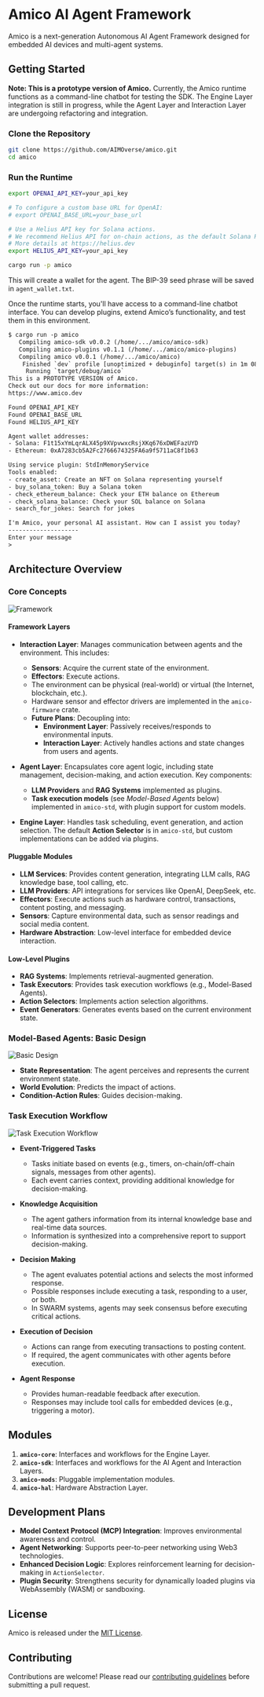 # Amico AI Agent Framework

Amico is a next-generation Autonomous AI Agent Framework designed for embedded AI devices and multi-agent systems.

## Getting Started

**Note: This is a prototype version of Amico.** Currently, the Amico runtime functions as a command-line chatbot for testing the SDK. The Engine Layer integration is still in progress, while the Agent Layer and Interaction Layer are undergoing refactoring and integration.

### Clone the Repository

```bash
git clone https://github.com/AIMOverse/amico.git
cd amico
```

### Run the Runtime

```bash
export OPENAI_API_KEY=your_api_key

# To configure a custom base URL for OpenAI:
# export OPENAI_BASE_URL=your_base_url

# Use a Helius API key for Solana actions.
# We recommend Helius API for on-chain actions, as the default Solana RPC is unstable.
# More details at https://helius.dev
export HELIUS_API_KEY=your_api_key

cargo run -p amico
```

This will create a wallet for the agent. The BIP-39 seed phrase will be saved in `agent_wallet.txt`.

Once the runtime starts, you'll have access to a command-line chatbot interface. You can develop plugins, extend Amico’s functionality, and test them in this environment.

```txt
$ cargo run -p amico
   Compiling amico-sdk v0.0.2 (/home/.../amico/amico-sdk)
   Compiling amico-plugins v0.1.1 (/home/.../amico/amico-plugins)
   Compiling amico v0.0.1 (/home/.../amico/amico)
    Finished `dev` profile [unoptimized + debuginfo] target(s) in 1m 08s
     Running `target/debug/amico`
This is a PROTOTYPE VERSION of Amico.
Check out our docs for more information:
https://www.amico.dev

Found OPENAI_API_KEY
Found OPENAI_BASE_URL
Found HELIUS_API_KEY

Agent wallet addresses:
- Solana: F1t15xYmLqrALX45p9XVpvwxcRsjXKq676xDWEFazUYD
- Ethereum: 0xA7283cb5A2Fc2766674325FA6a9f5711aC8f1b63

Using service plugin: StdInMemoryService
Tools enabled:
- create_asset: Create an NFT on Solana representing yourself
- buy_solana_token: Buy a Solana token
- check_ethereum_balance: Check your ETH balance on Ethereum
- check_solana_balance: Check your SOL balance on Solana
- search_for_jokes: Search for jokes

I'm Amico, your personal AI assistant. How can I assist you today?
--------------------
Enter your message
>
```

## Architecture Overview

### Core Concepts

![Framework](https://raw.githubusercontent.com/AIMOverse/amico/refs/heads/main/images/framework-v2.png)

#### Framework Layers

- **Interaction Layer**: Manages communication between agents and the environment. This includes:

  - **Sensors**: Acquire the current state of the environment.
  - **Effectors**: Execute actions.
  - The environment can be physical (real-world) or virtual (the Internet, blockchain, etc.).
  - Hardware sensor and effector drivers are implemented in the `amico-firmware` crate.
  - **Future Plans**: Decoupling into:
    - **Environment Layer**: Passively receives/responds to environmental inputs.
    - **Interaction Layer**: Actively handles actions and state changes from users and agents.

- **Agent Layer**: Encapsulates core agent logic, including state management, decision-making, and action execution. Key components:

  - **LLM Providers** and **RAG Systems** implemented as plugins.
  - **Task execution models** (see _Model-Based Agents_ below) implemented in `amico-std`, with plugin support for custom models.

- **Engine Layer**: Handles task scheduling, event generation, and action selection. The default **Action Selector** is in `amico-std`, but custom implementations can be added via plugins.

#### Pluggable Modules

- **LLM Services**: Provides content generation, integrating LLM calls, RAG knowledge base, tool calling, etc.
- **LLM Providers**: API integrations for services like OpenAI, DeepSeek, etc.
- **Effectors**: Execute actions such as hardware control, transactions, content posting, and messaging.
- **Sensors**: Capture environmental data, such as sensor readings and social media content.
- **Hardware Abstraction**: Low-level interface for embedded device interaction.

#### Low-Level Plugins

- **RAG Systems**: Implements retrieval-augmented generation.
- **Task Executors**: Provides task execution workflows (e.g., Model-Based Agents).
- **Action Selectors**: Implements action selection algorithms.
- **Event Generators**: Generates events based on the current environment state.

### Model-Based Agents: Basic Design

![Basic Design](https://raw.githubusercontent.com/AIMOverse/amico/refs/heads/main/images/model_based.png)

- **State Representation**: The agent perceives and represents the current environment state.
- **World Evolution**: Predicts the impact of actions.
- **Condition-Action Rules**: Guides decision-making.

### Task Execution Workflow

![Task Execution Workflow](https://raw.githubusercontent.com/AIMOverse/amico/refs/heads/main/images/task_exec.png)

- **Event-Triggered Tasks**

  - Tasks initiate based on events (e.g., timers, on-chain/off-chain signals, messages from other agents).
  - Each event carries context, providing additional knowledge for decision-making.

- **Knowledge Acquisition**

  - The agent gathers information from its internal knowledge base and real-time data sources.
  - Information is synthesized into a comprehensive report to support decision-making.

- **Decision Making**

  - The agent evaluates potential actions and selects the most informed response.
  - Possible responses include executing a task, responding to a user, or both.
  - In SWARM systems, agents may seek consensus before executing critical actions.

- **Execution of Decision**

  - Actions can range from executing transactions to posting content.
  - If required, the agent communicates with other agents before execution.

- **Agent Response**
  - Provides human-readable feedback after execution.
  - Responses may include tool calls for embedded devices (e.g., triggering a motor).

## Modules

1. **`amico-core`**: Interfaces and workflows for the Engine Layer.
2. **`amico-sdk`**: Interfaces and workflows for the AI Agent and Interaction Layers.
3. **`amico-mods`**: Pluggable implementation modules.
4. **`amico-hal`**: Hardware Abstraction Layer.

## Development Plans

- **Model Context Protocol (MCP) Integration**: Improves environmental awareness and control.
- **Agent Networking**: Supports peer-to-peer networking using Web3 technologies.
- **Enhanced Decision Logic**: Explores reinforcement learning for decision-making in `ActionSelector`.
- **Plugin Security**: Strengthens security for dynamically loaded plugins via WebAssembly (WASM) or sandboxing.

## License

Amico is released under the [MIT License](https://raw.githubusercontent.com/AIMOverse/amico/main/LICENSE).

## Contributing

Contributions are welcome! Please read our [contributing guidelines](https://raw.githubusercontent.com/AIMOverse/amico/main/CONTRIBUTING.md) before submitting a pull request.
